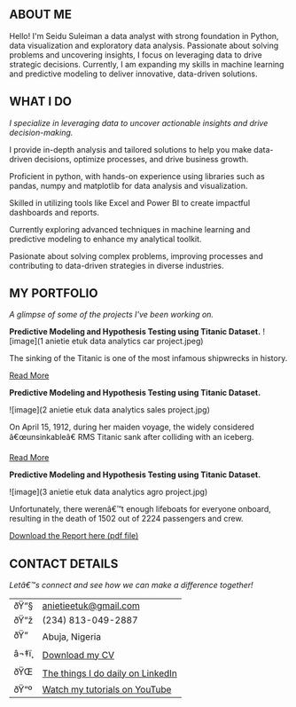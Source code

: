 <!--Section 1: Introduce your self-->
## ABOUT ME

Hello! I'm Seidu Suleiman a data analyst with strong foundation in Python, data visualization and exploratory data analysis. Passionate about solving problems and uncovering insights, I focus on leveraging data to drive strategic decisions. Currently, I am expanding my skills in machine learning and predictive modeling to deliver innovative, data-driven solutions.

<!--Mention your top/relevant skills here - core and soft skills-->
## WHAT I DO

*I specialize in leveraging data to uncover actionable insights and drive decision-making.*

I provide in-depth analysis and tailored solutions to help you make data-driven decisions, optimize processes, and drive business growth. 

Proficient in python, with hands-on experience using libraries such as pandas, numpy and matplotlib for data analysis and visualization. 

Skilled in utilizing tools like Excel and Power BI to create impactful dashboards and reports.

Currently exploring advanced techniques in machine learning and predictive modeling to enhance my analytical toolkit.

Pasionate about solving complex problems, improving processes and contributing to data-driven strategies in diverse industries.

<!--Section 2: List 3-4 key projects-->
## MY PORTFOLIO 

*A glimpse of some of the projects I've been working on.*

**Predictive Modeling and Hypothesis Testing using Titanic Dataset.**
![image](1 anietie etuk data analytics car project.jpeg)

The sinking of the Titanic is one of the most infamous shipwrecks in history.


[Read More](https://www.linkedin.com/pulse/predictive-modeling-hypothesis-testing-using-titanic-dataset-anietie/)

**Predictive Modeling and Hypothesis Testing using Titanic Dataset.**

![image](2 anietie etuk data analytics sales project.jpg)

On April 15, 1912, during her maiden voyage, the widely considered â€œunsinkableâ€ RMS Titanic sank after colliding with an iceberg. 

[Read More](https://www.linkedin.com/pulse/predictive-modeling-hypothesis-testing-using-titanic-dataset-anietie/)

**Predictive Modeling and Hypothesis Testing using Titanic Dataset.**

![image](3 anietie etuk data analytics agro project.jpg)

Unfortunately, there werenâ€™t enough lifeboats for everyone onboard, resulting in the death of 1502 out of 2224 passengers and crew. 

<a href="17 How to Present Data to Executives by Anietie Etuk.pdf">Download the Report here (pdf file)</a>


## CONTACT DETAILS

*Letâ€™s connect and see how we can make a difference together!*
<table>
  <tbody>
    <tr>
      <td>ðŸ“§</td>
      <td><a href="mailto:seidusuleiman0@gmail.com">anietieetuk@gmail.com</a></td>
    </tr>
    <tr>
      <td>ðŸ“ž</td>
      <td>(234) 813-049-2887</td>
    </tr>
    <tr>
      <td>ðŸ“</td>
      <td>Abuja, Nigeria</td>
    </tr>
    <tr>
      <td>â¬‡ï¸</td>
      <td><a href="https://etuk123456.github.io/portfolio1/docs/Profile.pdf">Download my CV</a></td>
    </tr>
    <tr>
      <td>ðŸŒ</td>
      <td><a href="https://linkedin.com/in/etukanietie">The things I do daily on LinkedIn</a></td>
    </tr>
    <tr>
      <td>ðŸ“º</td>
      <td><a href="https://www.youtube.com/@LearnwithEtuk">Watch my tutorials on YouTube</a></td>
    </tr>
  </tbody>
</table>
